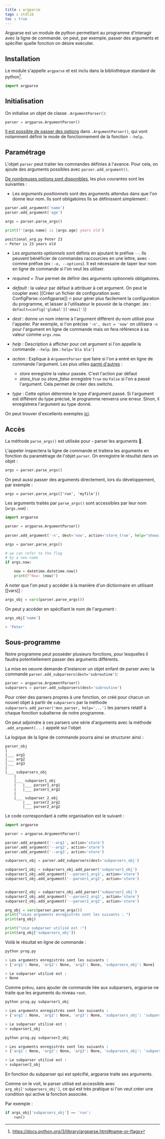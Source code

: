 ```yaml
---
title : argparse
tags : stdlib
toc : true
---
```


Argparse est un module de python permettant au programme d'interagir avec la ligne de commande. on peut, par exemple, passer des arguments et spécifier quelle fonction on désire exécuter.

## Installation
Le module s'appelle `argparse` et est inclu dans la bibliothèque standard de python[^1].

[^1]: https://docs.python.org/3/library/argparse.html#name-or-flags

```python
import argparse
````

## Initialisation
On initialise un objet de classe `.ArgumentParser()`:
```python
parser = argparse.ArgumentParser()
````

[Il est possible de passer des options](https://docs.python.org/3/library/argparse.html#argumentparser-objects) dans `.ArgumentParser()`, qui vont notamment définir le mode de fonctionnement de la fonction `--help`.


## Paramétrage

L'objet `parser` peut traiter les commandes définies à l'avance. Pour cela, on ajoute des arguments possibles avec `parser.add_argument()`. 

[De nombreuses options sont disponibles](https://docs.python.org/3/library/argparse.html#argumentparser-objects), les plus courantes sont les suivantes :

- Les *arguments positionnels* sont des arguments attendus dans que l'on donne leur nom. Ils sont obligatoires Ils se définissent simplement :

```python
parser.add_argument('name')
parser.add_argument('age')

args = parser.parse_args()

print(f'{args.name} is {args.age} years old')
```

```bash
positional_arg.py Peter 23
> Peter is 23 years old
````

- Les *arguments optionnels* sont définis en ajoutant le préfixe `--`. Ils peuvent bénéficier de commandes raccourcies en une lettre, avec `-`comme préfixe (ex : `-o, --options`). Il est nécessaire de taper leur nom en ligne de commande si l'on veut les utiliser.


- *required = True* permet de définir des arguments optionnels obligatoires.


- *default* : la valeur par défaut à attribuer à cet argument. On peut le coupler avec [[Créer un fichier de configuration avec ConfigParse::configparse]] 🔥 pour gérer plus facilement la configuration du programme, et laisser à l'utilisateur le pouvoir de la changer. (ex : `default=config['global']['email']`)


- *dest* : donne un nom interne à l'argument différent du nom utilisé pour l'appeler. Par exemple, si l'on précise `'-n', dest = 'now'` on utilisera `-n` pour l'argument en ligne de commande mais on fera référence à sa valeur comme `args.now`.


- *help* : Description à afficher pour cet argument si l'on appelle la commande `--help`. (ex : `help='bla bla'`)


- *action* : Explique à `ArgumentParser` que faire si l'on a entré en ligne de commande l'argument. Les plus utiles [parmi d'autres](https://docs.python.org/3/library/argparse.html#argumentparser-objects) :
	- *store* enregistre la valeur passée. C'est l'action par défaut
	- *store_true* ou *store_false* enregistre `True` ou `False` si l'on a passé l'argument. Cela permet de créer des switchs.


- *type* : Cette option détermine le type d'argument passé. Si l'argument est différent du type précisé, le programme renverra une erreur. SInon, il enregistrera l'argument au type donné.

On peut trouver d'excellents exemples [ici](http://zetcode.com/python/argparse/).

## Accès

La méthode `parse_args()` est utilisée pour - parser les arguments 🤯. 

L'appeler inspectera la ligne de commande et traitera les arguments en fonction du paramétrage de l'objet `parser`. On enregistre le résultat dans un objet :

```python
args = parser.parse_args()
```

On peut aussi passer des arguments directement, lors du développement, par exemple :
````
args = parser.parse_args(['run', 'myfile'])
````

Les arguments traités par `parse_args()` sont accessibles par leur nom (`args.nom`) :

```python
import argparse

parser = argparse.ArgumentParser()
   
parser.add_argument('-n', dest='now', action='store_true', help="shows now")

args = parser.parse_args()

# we can refer to the flag
# by a new name
if args.now:

    now = datetime.datetime.now()
    print(f"Now: {now}")
````

A noter que l'on peut y accéder à la manière d'un dictionnaire en utilisant [[vars]] :
```python
args_obj = vars(parser.parse_args())
````

On peut y accéder en spécifiant le nom de l'argument :
```python
args_obj['name']

> 'Peter'
`````

## Sous-programme
Notre programme peut posséder plusieurs fonctions, pour lesquelles il faudra potentiellement passer des arguments différents. 

La mise en oeuvre demande d'instancer un objet enfant de parser avec la commande `parser.add_subparsers(dest='subroutine')`:

```python
parser = argparse.ArgumentParser()
subparsers = parser.add_subparsers(dest='subroutine')
```

Pour créer des parsers propres à une fonction, on créé pour chacun un nouvel objet à partir de `subparsers` par la méthode `subparsers.add_parser('mon_parser, help='...')` les parsers relatif à chaque fonction subalterne de notre programme. 

On peut adjoindre à ces parsers une série d'arguments avec la méthode `.add_argument(...)` appelé sur l'objet 

La logique de la ligne de commande pourra ainsi se structurer ainsi :

```
parser_obj
|
|___ arg1
|___ arg2
|___ arg3
|
|___ subparsers_obj
	|
	|___ subparser1_obj
	|	|___ parser1_arg1
	|	|___ parser1_arg2
	|
	|___ subparser_2_obj
		|___ parser2_arg1
		|___ parser2_arg2
````

Le code correspondant à cette organisation est le suivant :

```python
import argparse

parser = argparse.ArgumentParser()

parser.add_argument('--arg1', action='store')
parser.add_argument('--arg2', action='store')
parser.add_argument('--arg3', action='store')

subparsers_obj = parser.add_subparsers(dest='subparsers_obj')

subparser1_obj = subparsers_obj.add_parser('subparser1_obj')
subparser1_obj.add_argument('--parser1_arg1', action='store')
subparser1_obj.add_argument('--parser1_arg2', action='store')


subparser2_obj = subparsers_obj.add_parser('subparser2_obj')
subparser2_obj.add_argument('--parser2_arg1', action='store')
subparser2_obj.add_argument('--parser2_arg2', action='store')

arg_obj = vars(parser.parse_args())
print("\nLes arguments enregistrés sont les suivants : ")
print(arg_obj)

print("\nLe subparser utilisé est :")
print(arg_obj['subparsers_obj'])
````

Voilà le résultat en ligne de commande :

```bash
python prog.py 

> Les arguments enregistrés sont les suivants : 
> {'arg1': None, 'arg2': None, 'arg3': None, 'subparsers_obj': None}

> Le subparser utilisé est :
> None
```

Comme prévu, sans ajouter de commande liée aux subparsers, argparse ne traite que les arguments du niveau `root`.

```bash
python prog.py subparser1_obj

> Les arguments enregistrés sont les suivants : 
> {'arg1': None, 'arg2': None, 'arg3': None, 'subparsers_obj': 'subparser1_obj', 'parser1_arg1': None, 'parser1_arg2': None}

> Le subparser utilisé est :
> subparser1_obj

python prog.py subparser2_obj

> Les arguments enregistrés sont les suivants : 
> {'arg1': None, 'arg2': None, 'arg3': None, 'subparsers_obj': 'subparser2_obj', 'parser2_arg1': None, 'parser2_arg2': None}

> Le subparser utilisé est :
> subparser2_obj
````

En fonction du subparser qui est spécifié, argparse traite ses arguments.

Comme on le voit, le parser utilisé est accessible avec `arg_obj['subparsers_obj']`, ce qui est très pratique si l'on veut créer une condition qui active la fonction associée. 

Par exemple :
```python
if args_obj['subparsers_obj'] == 'run':
	run()
````


